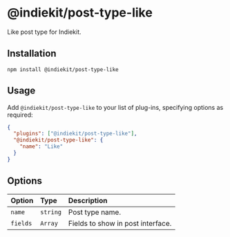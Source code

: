 # @indiekit/post-type-like

Like post type for Indiekit.

## Installation

`npm install @indiekit/post-type-like`

## Usage

Add `@indiekit/post-type-like` to your list of plug-ins, specifying options as required:

```json
{
  "plugins": ["@indiekit/post-type-like"],
  "@indiekit/post-type-like": {
    "name": "Like"
  }
}
```

## Options

| Option   | Type     | Description                       |
| :------- | :------- | :-------------------------------- |
| `name`   | `string` | Post type name.                   |
| `fields` | `Array`  | Fields to show in post interface. |
